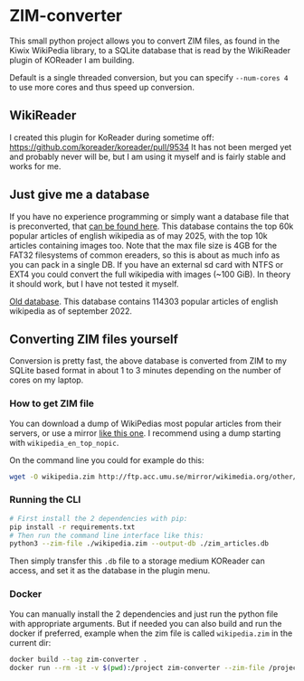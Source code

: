 # ZIM-converter

This small python project allows you to convert ZIM files, as found in the Kiwix WikiPedia library, to a SQLite database
that is read by the WikiReader plugin of KOReader I am building.

Default is a single threaded conversion, but you can specify `--num-cores 4` to use more cores and thus speed up conversion.
## WikiReader

I created this plugin for KoReader during sometime off: https://github.com/koreader/koreader/pull/9534
It has not been merged yet and probably never will be, but I am using it myself and is fairly stable and works for me.

## Just give me a database

If you have no experience programming or simply want a database file that is preconverted, that [can be found here](https://mega.nz/file/omQ0ADTJ#-hBBxWDl77qCQwTRy6VHmZrC_P19a5n4ghUXcPUbD6s).
This database contains the top 60k popular articles of english wikipedia as of may 2025, with the top 10k articles containing images too. Note that the max file size is 4GB for the FAT32 filesystems of common ereaders, so this is about as much info as you can pack in a single DB. If you have an external sd card with NTFS or EXT4 you could convert the full wikipedia with images (~100 GiB). In theory it should work, but I have not tested it myself.

[Old database](https://mega.nz/file/06AX2DrC#1WYLi9GsF2DV7VplMaMoK7bKGWna2ItIeiW92OekALg). This database contains 114303 popular articles of english wikipedia as of september 2022.

## Converting ZIM files yourself

Conversion is pretty fast, the above database is converted from ZIM to my SQLite based format in about 1 to 3 minutes depending on the number of cores on my laptop.

### How to get ZIM file

You can download a dump of WikiPedias most popular articles from their servers, or use a mirror [like this one](http://ftp.acc.umu.se/mirror/wikimedia.org/other/kiwix/zim/wikipedia/). I recommend using a dump starting with `wikipedia_en_top_nopic`.

On the command line you could for example do this:

```bash
wget -O wikipedia.zim http://ftp.acc.umu.se/mirror/wikimedia.org/other/kiwix/zim/wikipedia/wikipedia_en_top_nopic_2022-09.zim
```

### Running the CLI

```bash
# First install the 2 dependencies with pip:
pip install -r requirements.txt
# Then run the command line interface like this:
python3 --zim-file ./wikipedia.zim --output-db ./zim_articles.db
```

Then simply transfer this `.db` file to a storage medium KOReader can access, and set it as the database in the plugin menu.

### Docker

You can manually install the 2 dependencies and just run the python file with appropriate arguments. But if needed
you can also build and run the docker if preferred, example when the zim file is called `wikipedia.zim` in the current dir:

```bash
docker build --tag zim-converter .
docker run --rm -it -v $(pwd):/project zim-converter --zim-file /project/wikipedia.zim --output-db /project/zim_articles.db
```
